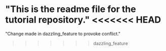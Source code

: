 "This is the readme file for the tutorial repository."
<<<<<<< HEAD
=======
"Change made in dazzling_feature to provoke conflict."
>>>>>>> dazzling_feature
